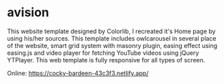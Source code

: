 # avision
This website template designed by Colorlib, I recreated it's Home page by using his/her sources. This template includes owlcarousel in several place of the website, smart grid system with masonry plugin, easing effect using easing.js and video player for fetching YouTube videos using jQuery YTPlayer. This web template is fully responsive for all types of screen.


Online: https://cocky-bardeen-43c3f3.netlify.app/
